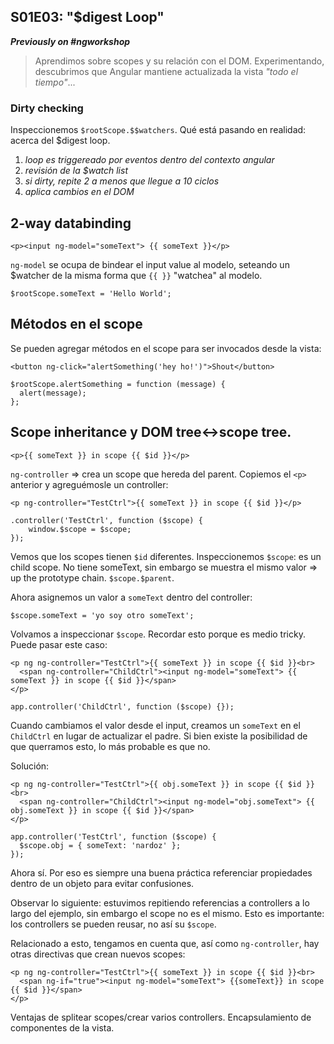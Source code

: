## S01E03: "$digest Loop"

**_Previously on #ngworkshop_**

> Aprendimos sobre scopes y su relación con el DOM. Experimentando, descubrimos que Angular mantiene actualizada la vista *"todo el tiempo"*...

### Dirty checking

Inspeccionemos `$rootScope.$$watchers`. Qué está pasando en realidad: acerca del $digest loop.

1. *loop es triggereado por eventos dentro del contexto angular*
2. *revisión de la $watch list*
3. *si dirty, repite 2 a menos que llegue a 10 ciclos*
4. *aplica cambios en el DOM*

## 2-way databinding

```
<p><input ng-model="someText"> {{ someText }}</p>
```

`ng-model` se ocupa de bindear el input value al modelo, seteando un $watcher de la misma forma que `{{ }}` "watchea" al modelo.

```
$rootScope.someText = 'Hello World';
```


## Métodos en el scope

Se pueden agregar métodos en el scope para ser invocados desde la vista:

```
<button ng-click="alertSomething('hey ho!')">Shout</button>
```

```
$rootScope.alertSomething = function (message) {
  alert(message);
};
```

## Scope inheritance y DOM tree<->scope tree.

```
<p>{{ someText }} in scope {{ $id }}</p>
```

`ng-controller` => crea un scope que hereda del parent. Copiemos el `<p>` anterior y agreguémosle un controller:

```
<p ng-controller="TestCtrl">{{ someText }} in scope {{ $id }}</p>
```

```
.controller('TestCtrl', function ($scope) {
    window.$scope = $scope;
});
```

Vemos que los scopes tienen `$id` diferentes. Inspeccionemos `$scope`: es un child scope. No tiene someText, sin embargo se muestra el mismo valor => up the prototype chain. `$scope.$parent`.

Ahora asignemos un valor a `someText` dentro del controller:

```
$scope.someText = 'yo soy otro someText';
```

Volvamos a inspeccionar `$scope`. Recordar esto porque es medio tricky. Puede pasar este caso:

```
<p ng ng-controller="TestCtrl">{{ someText }} in scope {{ $id }}<br>
  <span ng-controller="ChildCtrl"><input ng-model="someText"> {{ someText }} in scope {{ $id }}</span>
</p>
```

```
app.controller('ChildCtrl', function ($scope) {});
```

Cuando cambiamos el valor desde el input, creamos un `someText` en el `ChildCtrl` en lugar de actualizar el padre. Si bien existe la posibilidad de que querramos esto, lo más probable es que no.

Solución:

```
<p ng ng-controller="TestCtrl">{{ obj.someText }} in scope {{ $id }}<br>
  <span ng-controller="ChildCtrl"><input ng-model="obj.someText"> {{ obj.someText }} in scope {{ $id }}</span>
</p>
```

```
app.controller('TestCtrl', function ($scope) {
  $scope.obj = { someText: 'nardoz' };
});
```

Ahora sí. Por eso es siempre una buena práctica referenciar propiedades dentro de un objeto para evitar confusiones.

Observar lo siguiente: estuvimos repitiendo referencias a controllers a lo largo del ejemplo, sin embargo el scope no es el mismo. Esto es importante: los controllers se pueden reusar, no así su `$scope`.

Relacionado a esto, tengamos en cuenta que, así como `ng-controller`, hay otras directivas que crean nuevos scopes:

```
<p ng ng-controller="TestCtrl">{{ someText }} in scope {{ $id }}<br>
  <span ng-if="true"><input ng-model="someText"> {{someText}} in scope {{ $id }}</span>
</p>
```

Ventajas de splitear scopes/crear varios controllers. Encapsulamiento de componentes de la vista.
